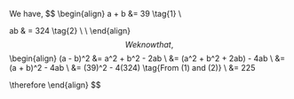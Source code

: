 We have,
$$
\begin{align}
a + b &= 39 \tag{1} \\

ab & = 324 \tag{2} \\ \\
\end{align}
$$
We know that,
$$
\begin{align}
(a - b)^2 &= a^2 + b^2 - 2ab \\
&= (a^2 + b^2 + 2ab) - 4ab \\
&= (a + b)^2 - 4ab \\
&= (39)^2 - 4(324) \tag{From (1) and (2)} \\
&= 225

\therefore
\end{align}
$$
